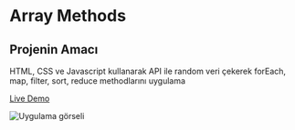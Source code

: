 # Array Methods
## Projenin Amacı

HTML, CSS ve Javascript kullanarak API ile random veri çekerek forEach, map, filter, sort, reduce methodlarını uygulama 

[Live Demo](https://mustafadurmaz.github.io/projects/javascript/array_methods/)

![Uygulama görseli](https://mustafadurmaz.github.io/projects/javascript/array_methods/screen.png)
